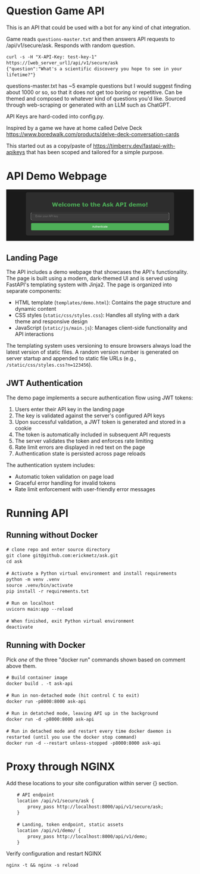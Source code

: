 # Question Game API

This is an API that could be used with a bot for any kind of chat integration.

Game reads `questions-master.txt` and then answers API requests to /api/v1/secure/ask. Responds with random question.

```console
curl -s -H "X-API-Key: test-key-1" https://[web_server_url]/api/v1/secure/ask 
{"question":"What's a scientific discovery you hope to see in your lifetime?"}
```

questions-master.txt has ~5 example questions but I would suggest finding about 1000 or so, so that it does not get too boring or repetitive. Can be themed and composed to whatever kind of questions you'd like. Sourced through web-scraping or generated with an LLM such as ChatGPT.

API Keys are hard-coded into config.py.

Inspired by a game we have at home called Delve Deck https://www.boredwalk.com/products/delve-deck-conversation-cards

This started out as a copy/paste of https://timberry.dev/fastapi-with-apikeys that has been scoped and tailored for a simple purpose. 

# API Demo Webpage
![Screenshot](media/screenshot.png)

## Landing Page
The API includes a demo webpage that showcases the API's functionality. The page is built using a modern, dark-themed UI and is served using FastAPI's templating system with Jinja2. The page is organized into separate components:

- HTML template (`templates/demo.html`): Contains the page structure and dynamic content
- CSS styles (`static/css/styles.css`): Handles all styling with a dark theme and responsive design
- JavaScript (`static/js/main.js`): Manages client-side functionality and API interactions

The templating system uses versioning to ensure browsers always load the latest version of static files. A random version number is generated on server startup and appended to static file URLs (e.g., `/static/css/styles.css?n=123456`).

## JWT Authentication
The demo page implements a secure authentication flow using JWT tokens:

1. Users enter their API key in the landing page
2. The key is validated against the server's configured API keys
3. Upon successful validation, a JWT token is generated and stored in a cookie
4. The token is automatically included in subsequent API requests
5. The server validates the token and enforces rate limiting
6. Rate limit errors are displayed in red text on the page
7. Authentication state is persisted across page reloads

The authentication system includes:
- Automatic token validation on page load
- Graceful error handling for invalid tokens
- Rate limit enforcement with user-friendly error messages

# Running API

## Running without Docker
```console
# clone repo and enter source directory
git clone git@github.com:erickmetz/ask.git
cd ask

# Activate a Python virtual environment and install requirements
python -m venv .venv
source .venv/bin/activate
pip install -r requirements.txt

# Run on localhost
uvicorn main:app --reload

# When finished, exit Python virtual environment
deactivate
```

## Running with Docker
Pick *one* of the three "docker run" commands shown based on comment above them.
```console
# Build container image
docker build . -t ask-api

# Run in non-detached mode (hit control C to exit)
docker run -p8000:8000 ask-api

# Run in detatched mode, leaving API up in the background
docker run -d -p8000:8000 ask-api

# Run in detached mode and restart every time docker daemon is restarted (until you use the docker stop command)
docker run -d --restart unless-stopped -p8000:8000 ask-api
```

# Proxy through NGINX
Add these locations to your site configuration within server {} section.

```
    # API endpoint
    location /api/v1/secure/ask {
        proxy_pass http://localhost:8000/api/v1/secure/ask;
    }

    # Landing, token endpoint, static assets
    location /api/v1/demo/ {
        proxy_pass http://localhost:8000/api/v1/demo;
    }
```

Verify configuration and restart NGINX
```
nginx -t && nginx -s reload
```
